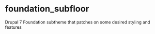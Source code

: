 foundation_subfloor
===================

Drupal 7 Foundation subtheme that patches on some desired styling and features
